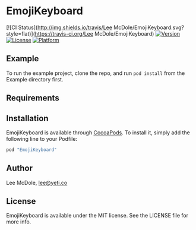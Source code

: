 # EmojiKeyboard

[![CI Status](http://img.shields.io/travis/Lee McDole/EmojiKeyboard.svg?style=flat)](https://travis-ci.org/Lee McDole/EmojiKeyboard)
[![Version](https://img.shields.io/cocoapods/v/EmojiKeyboard.svg?style=flat)](http://cocoapods.org/pods/EmojiKeyboard)
[![License](https://img.shields.io/cocoapods/l/EmojiKeyboard.svg?style=flat)](http://cocoapods.org/pods/EmojiKeyboard)
[![Platform](https://img.shields.io/cocoapods/p/EmojiKeyboard.svg?style=flat)](http://cocoapods.org/pods/EmojiKeyboard)

## Example

To run the example project, clone the repo, and run `pod install` from the Example directory first.

## Requirements

## Installation

EmojiKeyboard is available through [CocoaPods](http://cocoapods.org). To install
it, simply add the following line to your Podfile:

```ruby
pod "EmojiKeyboard"
```

## Author

Lee McDole, lee@yeti.co

## License

EmojiKeyboard is available under the MIT license. See the LICENSE file for more info.
